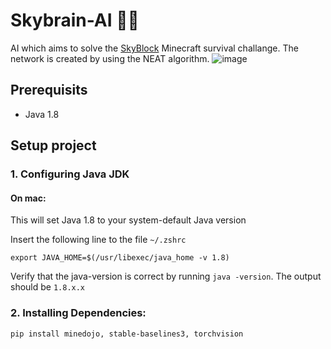 # Skybrain-AI 🧠🤖
AI which aims to solve the [SkyBlock](https://skyblock.net) Minecraft survival challange. The network is created by using the NEAT algorithm.
![image](https://user-images.githubusercontent.com/7690439/200194574-91f809b6-131b-417a-9d28-652a5fb69669.png)
## Prerequisits
- Java 1.8

## Setup project
### 1. Configuring Java JDK
#### On mac:
This will set Java 1.8 to your system-default Java version

Insert the following line to the file `~/.zshrc`
```text
export JAVA_HOME=$(/usr/libexec/java_home -v 1.8)
```

Verify that the java-version is correct by running `java -version`. The output should be `1.8.x.x`
### 2. Installing Dependencies:
```text
pip install minedojo, stable-baselines3, torchvision
```
